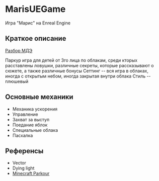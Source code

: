 # MarisUEGame
Игра "Марис" на Enreal Engine 

## Краткое описание
[Разбор МДЭ](МДЭ.pptx)

Паркур игра для детей от 3го лица по облакам, среди кторых расставлены ловушки, различные секреты, которые рассказывают о сюжете, а также различные бонусы
Сеттинг -- вся игра в облаках, иногда с открытым небом, иногда закрытая внутри облака
Стиль -- плюшевый

## Основные механики
* Механика ускорения
* Управление
* Захват за выступ
* Поедание яблок
* Специальные облака
* Пасхалка

## Референсы 
* Vector
* Dying light
* [Minecraft Parkour](https://www.minecraftmaps.com/finding-maps/find-the-button-by-icemaster1294)

